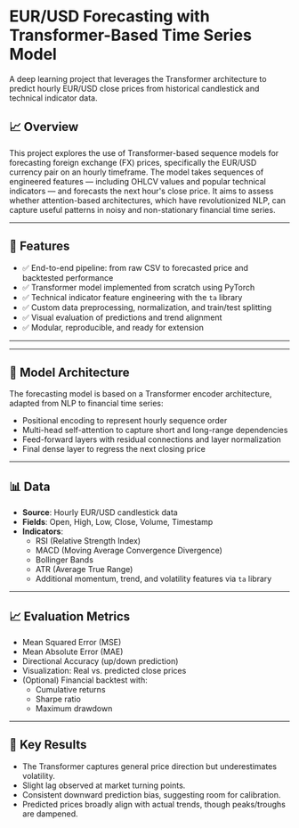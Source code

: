 # EUR/USD Forecasting with Transformer-Based Time Series Model

A deep learning project that leverages the Transformer architecture to predict hourly EUR/USD close prices from historical candlestick and technical indicator data.

## 📈 Overview

This project explores the use of Transformer-based sequence models for forecasting foreign exchange (FX) prices, specifically the EUR/USD currency pair on an hourly timeframe. The model takes sequences of engineered features — including OHLCV values and popular technical indicators — and forecasts the next hour's close price. It aims to assess whether attention-based architectures, which have revolutionized NLP, can capture useful patterns in noisy and non-stationary financial time series.

---

## 🔧 Features

- ✅ End-to-end pipeline: from raw CSV to forecasted price and backtested performance  
- ✅ Transformer model implemented from scratch using PyTorch  
- ✅ Technical indicator feature engineering with the `ta` library  
- ✅ Custom data preprocessing, normalization, and train/test splitting  
- ✅ Visual evaluation of predictions and trend alignment  
- ✅ Modular, reproducible, and ready for extension

---

---

## 🧠 Model Architecture

The forecasting model is based on a Transformer encoder architecture, adapted from NLP to financial time series:

- Positional encoding to represent hourly sequence order  
- Multi-head self-attention to capture short and long-range dependencies  
- Feed-forward layers with residual connections and layer normalization  
- Final dense layer to regress the next closing price

---

## 📊 Data

- **Source**: Hourly EUR/USD candlestick data  
- **Fields**: Open, High, Low, Close, Volume, Timestamp  
- **Indicators**:
  - RSI (Relative Strength Index)
  - MACD (Moving Average Convergence Divergence)
  - Bollinger Bands
  - ATR (Average True Range)
  - Additional momentum, trend, and volatility features via `ta` library

---

## 📈 Evaluation Metrics

- Mean Squared Error (MSE)  
- Mean Absolute Error (MAE)  
- Directional Accuracy (up/down prediction)  
- Visualization: Real vs. predicted close prices  
- (Optional) Financial backtest with:
  - Cumulative returns
  - Sharpe ratio
  - Maximum drawdown

---

## 🧪 Key Results

- The Transformer captures general price direction but underestimates volatility.  
- Slight lag observed at market turning points.  
- Consistent downward prediction bias, suggesting room for calibration.  
- Predicted prices broadly align with actual trends, though peaks/troughs are dampened.



